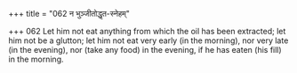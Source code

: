 +++
title = "062 न भुञ्जीतोद्धृत-स्नेहम्"

+++
062	Let him not eat anything from which the oil has been extracted; let him not be a glutton; let him not eat very early (in the morning), nor very late (in the evening), nor (take any food) in the evening, if he has eaten (his fill) in the morning.